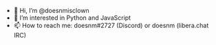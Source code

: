 - 👋 Hi, I’m @doesnmisclown
- 👀 I’m interested in Python and JavaScript 
- 📫 How to reach me: doesnm#2727 (Discord) or doesnm (libera.chat IRC)

<!---
doesnmisclown/doesnmisclown is a ✨ special ✨ repository because its `README.md` (this file) appears on your GitHub profile.
You can click the Preview link to take a look at your changes.
--->
